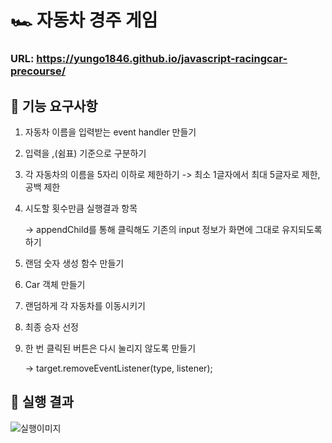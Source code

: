# 🏎️ 자동차 경주 게임

### URL: https://yungo1846.github.io/javascript-racingcar-precourse/

## 🎯 기능 요구사항

1. 자동차 이름을 입력받는 event handler 만들기
2. 입력을 ,(쉼표) 기준으로 구분하기
3. 각 자동차의 이름을 5자리 이하로 제한하기
   -> 최소 1글자에서 최대 5글자로 제한, 공백 제한
4. 시도할 횟수만큼 실행결과 항목

   -> appendChild를 통해 클릭해도 기존의 input 정보가 화면에 그대로 유지되도록 하기

5. 랜덤 숫자 생성 함수 만들기
6. Car 객체 만들기
7. 랜덤하게 각 자동차를 이동시키기
8. 최종 승자 선정
9. 한 번 클릭된 버튼은 다시 눌리지 않도록 만들기

   -> target.removeEventListener(type, listener);

## 💾 실행 결과

![실행이미지](images/result.jpg)
